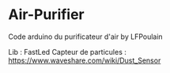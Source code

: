 # Air-Purifier
Code arduino du purificateur d'air by LFPoulain

Lib : FastLed
Capteur de particules : https://www.waveshare.com/wiki/Dust_Sensor
